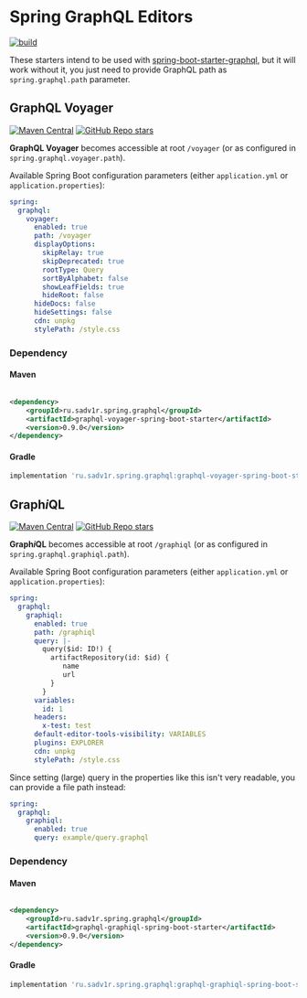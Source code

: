 # Spring GraphQL Editors

[![build](https://github.com/sadv1r/spring-graphql-editors/actions/workflows/build.yml/badge.svg)](https://github.com/sadv1r/spring-graphql-editors/actions/workflows/build.yml)

These starters intend to be used
with [spring-boot-starter-graphql](https://docs.spring.io/spring-graphql/docs/current/reference/html/), but it will work
without it, you just need to provide GraphQL path as `spring.graphql.path` parameter.

## GraphQL Voyager

[![Maven Central](https://img.shields.io/maven-central/v/ru.sadv1r.spring.graphql/graphql-voyager-spring-boot-starter)](https://search.maven.org/artifact/ru.sadv1r.spring.graphql/graphql-voyager-spring-boot-starter)
[![GitHub Repo stars](https://img.shields.io/github/stars/IvanGoncharov/graphql-voyager?style=social)](https://github.com/IvanGoncharov/graphql-voyager)

**GraphQL Voyager** becomes accessible at root `/voyager` (or as configured in `spring.graphql.voyager.path`).

Available Spring Boot configuration parameters (either `application.yml`
or `application.properties`):

```yaml
spring:
  graphql:
    voyager:
      enabled: true
      path: /voyager
      displayOptions:
        skipRelay: true
        skipDeprecated: true
        rootType: Query
        sortByAlphabet: false
        showLeafFields: true
        hideRoot: false
      hideDocs: false
      hideSettings: false
      cdn: unpkg
      stylePath: /style.css
```

### Dependency

#### Maven

```xml

<dependency>
    <groupId>ru.sadv1r.spring.graphql</groupId>
    <artifactId>graphql-voyager-spring-boot-starter</artifactId>
    <version>0.9.0</version>
</dependency>
```

#### Gradle

```groovy
implementation 'ru.sadv1r.spring.graphql:graphql-voyager-spring-boot-starter:0.9.0'
```

## Graph*i*QL

[![Maven Central](https://img.shields.io/maven-central/v/ru.sadv1r.spring.graphql/graphql-graphiql-spring-boot-starter)](https://search.maven.org/artifact/ru.sadv1r.spring.graphql/graphql-graphiql-spring-boot-starter)
[![GitHub Repo stars](https://img.shields.io/github/stars/graphql/graphiql?style=social)](https://github.com/graphql/graphiql)

**Graph*i*QL** becomes accessible at root `/graphiql` (or as configured in `spring.graphql.graphiql.path`).

Available Spring Boot configuration parameters (either `application.yml`
or `application.properties`):

```yaml
spring:
  graphql:
    graphiql:
      enabled: true
      path: /graphiql
      query: |-
        query($id: ID!) {
          artifactRepository(id: $id) {
             name
             url
          }
        }
      variables:
        id: 1
      headers:
        x-test: test
      default-editor-tools-visibility: VARIABLES
      plugins: EXPLORER
      cdn: unpkg
      stylePath: /style.css
```

Since setting (large) query in the properties like this isn't very readable, you can provide a file path instead:

```yaml
spring:
  graphql:
    graphiql:
      enabled: true
      query: example/query.graphql
```

### Dependency

#### Maven

```xml

<dependency>
    <groupId>ru.sadv1r.spring.graphql</groupId>
    <artifactId>graphql-graphiql-spring-boot-starter</artifactId>
    <version>0.9.0</version>
</dependency>
```

#### Gradle

```groovy
implementation 'ru.sadv1r.spring.graphql:graphql-graphiql-spring-boot-starter:0.9.0'
```